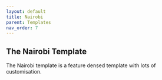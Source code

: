 ```yaml
---
layout: default
title: Nairobi
parent: Templates
nav_order: 7
---
```

## The Nairobi Template

The Nairobi template is a feature densed template with lots of customisation. 